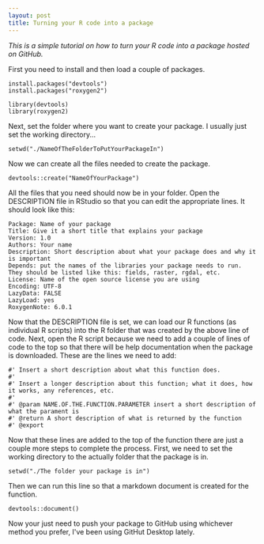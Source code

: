 ```yaml
---
layout: post
title: Turning your R code into a package
---
```


*This is a simple tutorial on how to turn your R code into a package hosted on GitHub.*

First you need to install and then load a couple of packages.

```
install.packages("devtools")   
install.packages("roxygen2")   

library(devtools)   
library(roxygen2) 
```

Next, set the folder where you want to create your package. I usually just set the working directory...

```
setwd("./NameOfTheFolderToPutYourPackageIn")
```

Now we can create all the files needed to create the package.

```
devtools::create("NameOfYourPackage")
```

All the files that you need should now be in your folder. Open the DESCRIPTION file in RStudio so that you can edit the appropriate lines. It should look like this:

```
Package: Name of your package
Title: Give it a short title that explains your package   
Version: 1.0
Authors: Your name  
Description: Short description about what your package does and why it is important  
Depends: put the names of the libraries your package needs to run. They should be listed like this: fields, raster, rgdal, etc.
License: Name of the open source license you are using  
Encoding: UTF-8
LazyData: FALSE 
LazyLoad: yes 
RoxygenNote: 6.0.1 
```

Now that the DESCRIPTION file is set, we can load our R functions (as individual R scripts) into the R folder that was created by the above line of code.
Next, open the R script because we need to add a couple of lines of code to the top so that there will be help documentation when the package is downloaded. These are the lines we need to add:

```
#' Insert a short description about what this function does.  
#' 
#' Insert a longer description about this function; what it does, how it works, any references, etc.  
#'  
#' @param NAME.OF.THE.FUNCTION.PARAMETER insert a short description of what the parament is   
#' @return A short description of what is returned by the function  
#' @export
```

Now that these lines are added to the top of the function there are just a couple more steps to complete the process. First, we need to set the working directory to the actually folder that the package is in.

```
setwd("./The folder your package is in")
```

Then we can run this line so that a markdown document is created for the function.

```
devtools::document()
```

Now your just need to push your package to GitHub using whichever method you prefer, I've been using GitHut Desktop lately.














